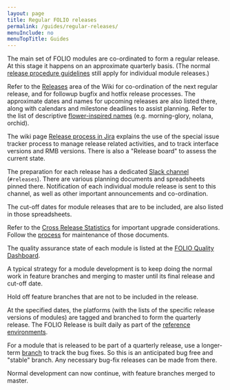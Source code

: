```yaml
---
layout: page
title: Regular FOLIO releases
permalink: /guides/regular-releases/
menuInclude: no
menuTopTitle: Guides
---
```


The main set of FOLIO modules are co-ordinated to form a regular release.
At this stage it happens on an approximate quarterly basis.
(The normal [release procedure guidelines](/guidelines/release-procedures) still apply for individual module releases.)

Refer to the [Releases](https://wiki.folio.org/display/REL/) area of the Wiki for co-ordination of the next regular release, and for followup bugfix and hotfix release processes.
The approximate dates and names for upcoming releases are also listed there, along with calendars and milestone deadlines to assist planning.
Refer to the list of descriptive [flower-inspired names](https://wiki.folio.org/display/REL/Flower+Release+Names) (e.g. morning-glory, nolana, orchid).

The wiki page [Release process in Jira](https://wiki.folio.org/display/REL/Release+process+in+Jira) explains the use of the special issue tracker process to manage release related activities, and to track interface versions and RMB versions.
There is also a "Release board" to assess the current state.

The preparation for each release has a dedicated [Slack channel](/guidelines/which-forum/#slack)
(`#releases`). There are various planning documents and spreadsheets pinned there.
Notification of each individual module release is sent to this channel, as well as other important announcements and co-ordination.

The cut-off dates for module releases that are to be included, are also listed in those spreadsheets.

Refer to the [Cross Release Statistics](https://wiki.folio.org/display/REL/Cross+Release+Statistics)
for important upgrade considerations.
Follow the [process](https://wiki.folio.org/pages/viewpage.action?pageId=36572486) for maintenance of those documents.

The quality assurance state of each module is listed at the
[FOLIO Quality Dashboard](https://wiki.folio.org/display/DQA/FOLIO+Quality+Dashboard).

A typical strategy for a module development is to keep doing the normal work in feature branches and merging to master until its final release and cut-off date.

Hold off feature branches that are not to be included in the release.

At the specified dates, the platforms (with the lists of the specific release versions of modules) are tagged and branched to form the quarterly release.
The FOLIO Release is built daily as part of the [reference environments](/guides/automation/#reference-environments).

For a module that is released to be part of a quarterly release, use a longer-term [branch](/guidelines/release-procedures/#bug-fix-releases) to track the bug fixes.
So this is an anticipated bug free and "stable" branch.
Any necessary bug-fix releases can be made from there.

Normal development can now continue, with feature branches merged to master.

